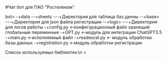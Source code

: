 #Чат бот для ПАО "Ростелеком"

bot>
-+data
--+sheets
---+Директория для таблица баз данны
--+base>
---+Директория для json файла регистрации
--+logs>
---+Директория для логов работы
-+config.py <-конфигурациооный файл хранящий глобальные переменные
-+GPT.py <-модуль для интеграции ChatGPT3.5 
-+main.py <-исполняемый файл 
-+readexcel.py <- модуль обработки базы данных
-+registration.py <-модуль обработки регистрации 
 

Список используемых библиотек:\n
<

>


